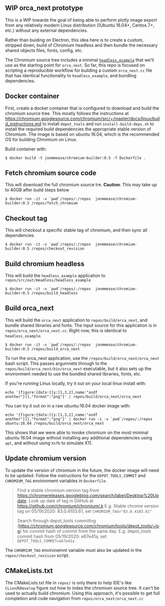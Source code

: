 ## WIP orca_next prototype
This is a WIP towards the goal of being able to perform plotly image export from any relatively modern Linux distribution ((Ubuntu 16.04+, Centos 7+, etc.) without any external dependencies.

Rather than buiding on Electron, this idea here is to create a custom, stripped down, build of Chromium headless and then
bundle the necessary shared objects files, fonts, config, etc.

The Chromium source tree includes a minimal [`headless_example`](https://chromium.googlesource.com/chromium/src/+/lkgr/headless/README.md#usage-as-a-c_library) that we'll use as the starting point for `orca_next`. So far, this repo is focused on scripting a reproducible workflow for building a custom `orca_next.cc` file that has identical functionality to `headless_example`, and bundling dependencies.


## Docker container
First, create a docker container that is configured to download and build the chromium source tree.  This mostly follows the instructions at https://chromium.googlesource.com/chromium/src/+/master/docs/linux/build_instructions.md to install `depot_tools` and run `install-build-deps.sh` to install the required build dependencies the appropriate stable version of Chromium. The image is based on ubuntu 16.04, which is the recommended OS for building Chromium on Linux.

Build container with:

```
$ docker build -t jonmmease/chromium-builder:0.5 -f Dockerfile .
```

## Fetch chromium source code
This will download the full chromium source tre. **Caution**: This may take up to 40GB after build steps below
```
$ docker run -it -v `pwd`/repos/:/repos  jonmmease/chromium-builder:0.5 /repos/fetch_chromium
```

## Checkout tag
This will checkout a specific stable tag of chromium, and then sync all dependencies
```
$ docker run -it -v `pwd`/repos/:/repos  jonmmease/chromium-builder:0.5 /repos/checkout_revision
```

## Build chromium headless
This will build the `headless_example` application to `repos/src/out/Headless/headless_example`
```
$ docker run -it -v `pwd`/repos/:/repos  jonmmease/chromium-builder:0.5 /repos/build_headless
```

## Build orca_next
This will build the `orca_next` application to `repos/build/orca_next`, and bundle shared libraries and fonts. The input source for this application is in `repos/orca_next/orca_next.cc`.  Right now, this is identical to `headless_example`.

```
$ docker run -it -v `pwd`/repos/:/repos  jonmmease/chromium-builder:0.5 /repos/build_orca_next
```

To run the orca_next application, use the `/repos/build/orca_next/orca_next` bash script. This passes argumnets through to the `repos/build/orca_next/bin/orca_next` executable, but it also sets up the environment needed to use the bundled shared libraries, fonts, etc.

If you're running Linux locally, try it out on your local linux install with:

```
echo '{figure:{data:[{y:[1,3,2],name:"asdf another"}]},"format":"png"}' | repos/build/orca_next/orca_next
```

You can try it out on in a raw ubuntu:16.04 docker image with:

```
echo '{figure:{data:[{y:[1,3,2],name:"asdf another"}]},"format":"png"}' | docker run -i -v `pwd`/repos/:/repos ubuntu:16.04 /repos/build/orca_next/orca_next
```

This shows that we were able to invoke chromium on the most minimal ubuntu 16.04 image without installing any additional dependencies using `apt`, and without using `Xvfb` to simulate X11.

## Update chromium version
To update the version of chromium in the future, the docker image will need to be updated. Follow the instructions for the `DEPOT_TOOLS_COMMIT` and `CHROMIUM_TAG` environment variables in `Dockerfile`.

> Find a stable chromium version tag from https://chromereleases.googleblog.com/search/label/Desktop%20Update. Look up date of tag in GitHub at https://github.com/chromium/chromium/.k
E.g. Stable chrome version tag on 05/19/2020: 83.0.4103.61, set `CHROMIUM_TAG="83.0.4103.61"`
>
> Search through depot_tools commitlog (https://chromium.googlesource.com/chromium/tools/depot_tools/+log) for commit hash of commit from the same day.
E.g. depot_tools commit hash from 05/19/2020: e67e41a, set `DEPOT_TOOLS_COMMIT=e67e41a`

The `CHROMIUM_TAG` environemnt variable must also be updated in the `repos/checkout_revision` script.

## CMakeLists.txt
The CMakeLists.txt file in `repos/` is only there to help IDE's like `CLion`/`KDevelop` figure out how to index the chromium source tree. It can't be used to actually build chromium. Using this approach, it's possible to get full completion and code navigation from `repos/orca_next/orca_next.cc`
